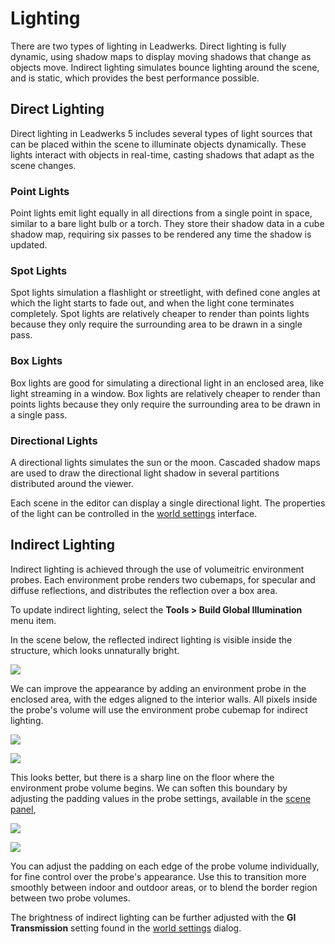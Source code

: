 # Lighting

There are two types of lighting in Leadwerks. Direct lighting is fully dynamic, using shadow maps to display moving shadows that change as objects move. Indirect lighting simulates bounce lighting around the scene, and is static, which provides the best performance possible.

## Direct Lighting

Direct lighting in Leadwerks 5 includes several types of light sources that can be placed within the scene to illuminate objects dynamically. These lights interact with objects in real-time, casting shadows that adapt as the scene changes.

### Point Lights

Point lights emit light equally in all directions from a single point in space, similar to a bare light bulb or a torch. They store their shadow data in a cube shadow map, requiring six passes to be rendered any time the shadow is updated.

### Spot Lights

Spot lights simulation a flashlight or streetlight, with defined cone angles at which the light starts to fade out, and when the light cone terminates completely. Spot lights are relatively cheaper to render than points lights because they only require the surrounding area to be drawn in a single pass.

### Box Lights

Box lights are good for simulating a directional light in an enclosed area, like light streaming in a window. Box lights are relatively cheaper to render than points lights because they only require the surrounding area to be drawn in a single pass.

### Directional Lights

A directional lights simulates the sun or the moon. Cascaded shadow maps are used to draw the directional light shadow in several partitions distributed around the viewer.

Each scene in the editor can display a single directional light. The properties of the light can be controlled in the [world settings](worldsettings.md) interface.

## Indirect Lighting

Indirect lighting is achieved through the use of volumeitric environment probes. Each environment probe renders two cubemaps, for specular and diffuse reflections, and distributes the reflection over a box area.

To update indirect lighting, select the **Tools > Build Global Illumination** menu item.

In the scene below, the reflected indirect lighting is visible inside the structure, which looks unnaturally bright.

![](https://github.com/UltraEngine/Documentation/blob/master/Images/probe1.jpg?raw=true)

We can improve the appearance by adding an environment probe in the enclosed area, with the edges aligned to the interior walls. All pixels inside the probe's volume will use the environment probe cubemap for indirect lighting.

![](https://github.com/UltraEngine/Documentation/blob/master/Images/probe2.jpg?raw=true)

![](https://github.com/UltraEngine/Documentation/blob/master/Images/probe3.jpg?raw=true)

This looks better, but there is a sharp line on the floor where the environment probe volume begins. We can soften this boundary by adjusting the padding values in the probe settings, available in the [scene panel](mapbriwser.md),

![](https://github.com/UltraEngine/Documentation/blob/master/Images/probe4.jpg?raw=true)

![](https://github.com/UltraEngine/Documentation/blob/master/Images/probe5.jpg?raw=true)

You can adjust the padding on each edge of the probe volume individually, for fine control over the probe's appearance. Use this to transition more smoothly between indoor and outdoor areas, or to blend the border region between two probe volumes.

The brightness of indirect lighting can be further adjusted with the **GI Transmission** setting found in the [world settings](worldsettings.md) dialog.
